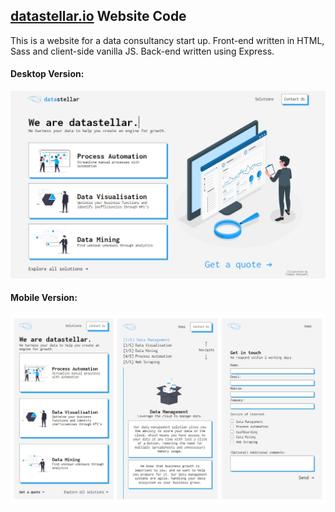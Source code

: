 ## [datastellar.io](https://datastellar.io) Website Code

This is a website for a data consultancy start up.
Front-end written in HTML, Sass and client-side vanilla JS. Back-end written using Express. 

#### Desktop Version:

![Desktop Version - Index Page](./static/img/index.JPG)

#### Mobile Version:

![Mobile Version](./static/img/mobile.jpg)